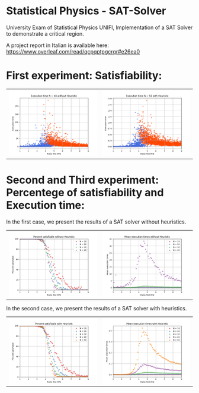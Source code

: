 # Statistical Physics - SAT-Solver
University Exam of Statistical Physics UNIFI, Implementation of a SAT Solver to demonstrate a critical region.

A project report in Italian is available here: https://www.overleaf.com/read/qcpqptpgcrqr#e26ea0

# First experiment: Satisfiability:

<table>
 <tr>
    <td><img src="output/plt_sat.png"></td>
    <td><img src="output/plt_sat_H.png"></td>
 </tr>
</table>

#  Second and Third experiment: Percentege of satisfiability and Execution time:

In the first case, we present the results of a SAT solver without heuristics.

<table>
 <tr>
    <td><img src="output/plt_prob.png"></td>
    <td><img src="output/plt_times.png"></td>
 </tr>
</table>

In the second case, we present the results of a SAT solver with heuristics.

<table>
 <tr>
    <td><img src="output/plt_prob_H.png"></td>
    <td><img src="output/plt_times_H.png"></td>
 </tr>
</table>
